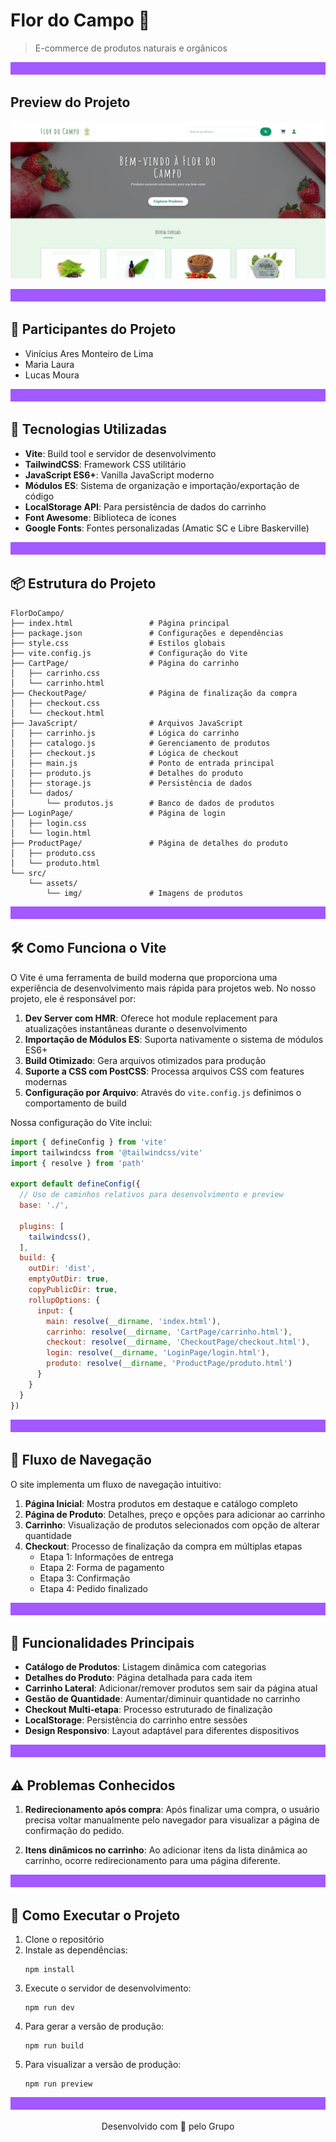 # Flor do Campo 🌼

> E-commerce de produtos naturais e orgânicos

<div align="center">
  <svg width="100%" height="4" viewBox="0 0 100 4" xmlns="http://www.w3.org/2000/svg" preserveAspectRatio="none">
    <defs>
      <linearGradient id="purple-gradient" x1="0%" y1="0%" x2="100%" y2="0%">
        <stop id="stop1" offset="0%" stop-color="#a259ff">
          <animate attributeName="offset" values="0;1" dur="2s" repeatCount="indefinite"/>
        </stop>
        <stop id="stop2" offset="50%" stop-color="#6a11cb">
          <animate attributeName="offset" values="0.5;1.5" dur="2s" repeatCount="indefinite"/>
        </stop>
        <stop id="stop3" offset="100%" stop-color="#a259ff">
          <animate attributeName="offset" values="1;2" dur="2s" repeatCount="indefinite"/>
        </stop>
      </linearGradient>
    </defs>
    <rect x="0" y="0" width="100" height="4" fill="url(#purple-gradient)" />
  </svg>
</div>

## Preview do Projeto

<p align="center">
  <img src="./src/assets/img/preview.png" alt="Preview da Página Inicial" width="800px">
</p>

<div align="center">
  <svg width="100%" height="4" viewBox="0 0 100 4" xmlns="http://www.w3.org/2000/svg" preserveAspectRatio="none">
    <defs>
      <linearGradient id="purple-gradient" x1="0%" y1="0%" x2="100%" y2="0%">
        <stop id="stop1" offset="0%" stop-color="#a259ff">
          <animate attributeName="offset" values="0;1" dur="2s" repeatCount="indefinite"/>
        </stop>
        <stop id="stop2" offset="50%" stop-color="#6a11cb">
          <animate attributeName="offset" values="0.5;1.5" dur="2s" repeatCount="indefinite"/>
        </stop>
        <stop id="stop3" offset="100%" stop-color="#a259ff">
          <animate attributeName="offset" values="1;2" dur="2s" repeatCount="indefinite"/>
        </stop>
      </linearGradient>
    </defs>
    <rect x="0" y="0" width="100" height="4" fill="url(#purple-gradient)" />
  </svg>
</div>

## 👥 Participantes do Projeto

- Vinícius Ares Monteiro de Lima
- Maria Laura
- Lucas Moura

<div align="center">
  <svg width="100%" height="4" viewBox="0 0 100 4" xmlns="http://www.w3.org/2000/svg" preserveAspectRatio="none">
    <defs>
      <linearGradient id="purple-gradient" x1="0%" y1="0%" x2="100%" y2="0%">
        <stop id="stop1" offset="0%" stop-color="#a259ff">
          <animate attributeName="offset" values="0;1" dur="2s" repeatCount="indefinite"/>
        </stop>
        <stop id="stop2" offset="50%" stop-color="#6a11cb">
          <animate attributeName="offset" values="0.5;1.5" dur="2s" repeatCount="indefinite"/>
        </stop>
        <stop id="stop3" offset="100%" stop-color="#a259ff">
          <animate attributeName="offset" values="1;2" dur="2s" repeatCount="indefinite"/>
        </stop>
      </linearGradient>
    </defs>
    <rect x="0" y="0" width="100" height="4" fill="url(#purple-gradient)" />
  </svg>
</div>

## 🚀 Tecnologias Utilizadas

- **Vite**: Build tool e servidor de desenvolvimento
- **TailwindCSS**: Framework CSS utilitário
- **JavaScript ES6+**: Vanilla JavaScript moderno
- **Módulos ES**: Sistema de organização e importação/exportação de código
- **LocalStorage API**: Para persistência de dados do carrinho
- **Font Awesome**: Biblioteca de ícones
- **Google Fonts**: Fontes personalizadas (Amatic SC e Libre Baskerville)

<div align="center">
  <svg width="100%" height="4" viewBox="0 0 100 4" xmlns="http://www.w3.org/2000/svg" preserveAspectRatio="none">
    <defs>
      <linearGradient id="purple-gradient" x1="0%" y1="0%" x2="100%" y2="0%">
        <stop id="stop1" offset="0%" stop-color="#a259ff">
          <animate attributeName="offset" values="0;1" dur="2s" repeatCount="indefinite"/>
        </stop>
        <stop id="stop2" offset="50%" stop-color="#6a11cb">
          <animate attributeName="offset" values="0.5;1.5" dur="2s" repeatCount="indefinite"/>
        </stop>
        <stop id="stop3" offset="100%" stop-color="#a259ff">
          <animate attributeName="offset" values="1;2" dur="2s" repeatCount="indefinite"/>
        </stop>
      </linearGradient>
    </defs>
    <rect x="0" y="0" width="100" height="4" fill="url(#purple-gradient)" />
  </svg>
</div>

## 📦 Estrutura do Projeto

```
FlorDoCampo/
├── index.html                 # Página principal
├── package.json               # Configurações e dependências
├── style.css                  # Estilos globais
├── vite.config.js             # Configuração do Vite
├── CartPage/                  # Página do carrinho
│   ├── carrinho.css
│   └── carrinho.html
├── CheckoutPage/              # Página de finalização da compra
│   ├── checkout.css
│   └── checkout.html
├── JavaScript/                # Arquivos JavaScript
│   ├── carrinho.js            # Lógica do carrinho
│   ├── catalogo.js            # Gerenciamento de produtos
│   ├── checkout.js            # Lógica de checkout
│   ├── main.js                # Ponto de entrada principal
│   ├── produto.js             # Detalhes do produto
│   ├── storage.js             # Persistência de dados
│   └── dados/
│       └── produtos.js        # Banco de dados de produtos
├── LoginPage/                 # Página de login
│   ├── login.css
│   └── login.html
├── ProductPage/               # Página de detalhes do produto
│   ├── produto.css
│   └── produto.html
└── src/
    └── assets/
        └── img/               # Imagens de produtos
```

<div align="center">
  <svg width="100%" height="4" viewBox="0 0 100 4" xmlns="http://www.w3.org/2000/svg" preserveAspectRatio="none">
    <defs>
      <linearGradient id="purple-gradient" x1="0%" y1="0%" x2="100%" y2="0%">
        <stop id="stop1" offset="0%" stop-color="#a259ff">
          <animate attributeName="offset" values="0;1" dur="2s" repeatCount="indefinite"/>
        </stop>
        <stop id="stop2" offset="50%" stop-color="#6a11cb">
          <animate attributeName="offset" values="0.5;1.5" dur="2s" repeatCount="indefinite"/>
        </stop>
        <stop id="stop3" offset="100%" stop-color="#a259ff">
          <animate attributeName="offset" values="1;2" dur="2s" repeatCount="indefinite"/>
        </stop>
      </linearGradient>
    </defs>
    <rect x="0" y="0" width="100" height="4" fill="url(#purple-gradient)" />
  </svg>
</div>

## 🛠️ Como Funciona o Vite

O Vite é uma ferramenta de build moderna que proporciona uma experiência de desenvolvimento mais rápida para projetos web. No nosso projeto, ele é responsável por:

1. **Dev Server com HMR**: Oferece hot module replacement para atualizações instantâneas durante o desenvolvimento
2. **Importação de Módulos ES**: Suporta nativamente o sistema de módulos ES6+
3. **Build Otimizado**: Gera arquivos otimizados para produção
4. **Suporte a CSS com PostCSS**: Processa arquivos CSS com features modernas
5. **Configuração por Arquivo**: Através do `vite.config.js` definimos o comportamento de build

Nossa configuração do Vite inclui:

```javascript
import { defineConfig } from 'vite'
import tailwindcss from '@tailwindcss/vite'
import { resolve } from 'path'

export default defineConfig({
  // Uso de caminhos relativos para desenvolvimento e preview
  base: './',
  
  plugins: [
    tailwindcss(),
  ],
  build: {
    outDir: 'dist',
    emptyOutDir: true,
    copyPublicDir: true,
    rollupOptions: {
      input: {
        main: resolve(__dirname, 'index.html'),
        carrinho: resolve(__dirname, 'CartPage/carrinho.html'),
        checkout: resolve(__dirname, 'CheckoutPage/checkout.html'),
        login: resolve(__dirname, 'LoginPage/login.html'),
        produto: resolve(__dirname, 'ProductPage/produto.html')
      }
    }
  }
})
```

<div align="center">
  <svg width="100%" height="4" viewBox="0 0 100 4" xmlns="http://www.w3.org/2000/svg" preserveAspectRatio="none">
    <defs>
      <linearGradient id="purple-gradient" x1="0%" y1="0%" x2="100%" y2="0%">
        <stop id="stop1" offset="0%" stop-color="#a259ff">
          <animate attributeName="offset" values="0;1" dur="2s" repeatCount="indefinite"/>
        </stop>
        <stop id="stop2" offset="50%" stop-color="#6a11cb">
          <animate attributeName="offset" values="0.5;1.5" dur="2s" repeatCount="indefinite"/>
        </stop>
        <stop id="stop3" offset="100%" stop-color="#a259ff">
          <animate attributeName="offset" values="1;2" dur="2s" repeatCount="indefinite"/>
        </stop>
      </linearGradient>
    </defs>
    <rect x="0" y="0" width="100" height="4" fill="url(#purple-gradient)" />
  </svg>
</div>

## 🔄 Fluxo de Navegação

O site implementa um fluxo de navegação intuitivo:

1. **Página Inicial**: Mostra produtos em destaque e catálogo completo
2. **Página de Produto**: Detalhes, preço e opções para adicionar ao carrinho
3. **Carrinho**: Visualização de produtos selecionados com opção de alterar quantidade
4. **Checkout**: Processo de finalização da compra em múltiplas etapas
   - Etapa 1: Informações de entrega
   - Etapa 2: Forma de pagamento
   - Etapa 3: Confirmação
   - Etapa 4: Pedido finalizado

<div align="center">
  <svg width="100%" height="4" viewBox="0 0 100 4" xmlns="http://www.w3.org/2000/svg" preserveAspectRatio="none">
    <defs>
      <linearGradient id="purple-gradient" x1="0%" y1="0%" x2="100%" y2="0%">
        <stop id="stop1" offset="0%" stop-color="#a259ff">
          <animate attributeName="offset" values="0;1" dur="2s" repeatCount="indefinite"/>
        </stop>
        <stop id="stop2" offset="50%" stop-color="#6a11cb">
          <animate attributeName="offset" values="0.5;1.5" dur="2s" repeatCount="indefinite"/>
        </stop>
        <stop id="stop3" offset="100%" stop-color="#a259ff">
          <animate attributeName="offset" values="1;2" dur="2s" repeatCount="indefinite"/>
        </stop>
      </linearGradient>
    </defs>
    <rect x="0" y="0" width="100" height="4" fill="url(#purple-gradient)" />
  </svg>
</div>

## 🧠 Funcionalidades Principais

- **Catálogo de Produtos**: Listagem dinâmica com categorias
- **Detalhes do Produto**: Página detalhada para cada item
- **Carrinho Lateral**: Adicionar/remover produtos sem sair da página atual
- **Gestão de Quantidade**: Aumentar/diminuir quantidade no carrinho
- **Checkout Multi-etapa**: Processo estruturado de finalização
- **LocalStorage**: Persistência do carrinho entre sessões
- **Design Responsivo**: Layout adaptável para diferentes dispositivos

<div align="center">
  <svg width="100%" height="4" viewBox="0 0 100 4" xmlns="http://www.w3.org/2000/svg" preserveAspectRatio="none">
    <defs>
      <linearGradient id="purple-gradient" x1="0%" y1="0%" x2="100%" y2="0%">
        <stop id="stop1" offset="0%" stop-color="#a259ff">
          <animate attributeName="offset" values="0;1" dur="2s" repeatCount="indefinite"/>
        </stop>
        <stop id="stop2" offset="50%" stop-color="#6a11cb">
          <animate attributeName="offset" values="0.5;1.5" dur="2s" repeatCount="indefinite"/>
        </stop>
        <stop id="stop3" offset="100%" stop-color="#a259ff">
          <animate attributeName="offset" values="1;2" dur="2s" repeatCount="indefinite"/>
        </stop>
      </linearGradient>
    </defs>
    <rect x="0" y="0" width="100" height="4" fill="url(#purple-gradient)" />
  </svg>
</div>

## ⚠️ Problemas Conhecidos

1. **Redirecionamento após compra**: Após finalizar uma compra, o usuário precisa voltar manualmente pelo navegador para visualizar a página de confirmação do pedido.

2. **Itens dinâmicos no carrinho**: Ao adicionar itens da lista dinâmica ao carrinho, ocorre redirecionamento para uma página diferente.

<div align="center">
  <svg width="100%" height="4" viewBox="0 0 100 4" xmlns="http://www.w3.org/2000/svg" preserveAspectRatio="none">
    <defs>
      <linearGradient id="purple-gradient" x1="0%" y1="0%" x2="100%" y2="0%">
        <stop id="stop1" offset="0%" stop-color="#a259ff">
          <animate attributeName="offset" values="0;1" dur="2s" repeatCount="indefinite"/>
        </stop>
        <stop id="stop2" offset="50%" stop-color="#6a11cb">
          <animate attributeName="offset" values="0.5;1.5" dur="2s" repeatCount="indefinite"/>
        </stop>
        <stop id="stop3" offset="100%" stop-color="#a259ff">
          <animate attributeName="offset" values="1;2" dur="2s" repeatCount="indefinite"/>
        </stop>
      </linearGradient>
    </defs>
    <rect x="0" y="0" width="100" height="4" fill="url(#purple-gradient)" />
  </svg>
</div>

## 🚀 Como Executar o Projeto

1. Clone o repositório
2. Instale as dependências:
   ```
   npm install
   ```
3. Execute o servidor de desenvolvimento:
   ```
   npm run dev
   ```
4. Para gerar a versão de produção:
   ```
   npm run build
   ```
5. Para visualizar a versão de produção:
   ```
   npm run preview
   ```

<div align="center">
  <svg width="100%" height="4" viewBox="0 0 100 4" xmlns="http://www.w3.org/2000/svg" preserveAspectRatio="none">
    <defs>
      <linearGradient id="purple-gradient" x1="0%" y1="0%" x2="100%" y2="0%">
        <stop id="stop1" offset="0%" stop-color="#a259ff">
          <animate attributeName="offset" values="0;1" dur="2s" repeatCount="indefinite"/>
        </stop>
        <stop id="stop2" offset="50%" stop-color="#6a11cb">
          <animate attributeName="offset" values="0.5;1.5" dur="2s" repeatCount="indefinite"/>
        </stop>
        <stop id="stop3" offset="100%" stop-color="#a259ff">
          <animate attributeName="offset" values="1;2" dur="2s" repeatCount="indefinite"/>
        </stop>
      </linearGradient>
    </defs>
    <rect x="0" y="0" width="100" height="4" fill="url(#purple-gradient)" />
  </svg>
</div>


<div align="center">
  <p>Desenvolvido com 💚 pelo Grupo</p>
</div>
